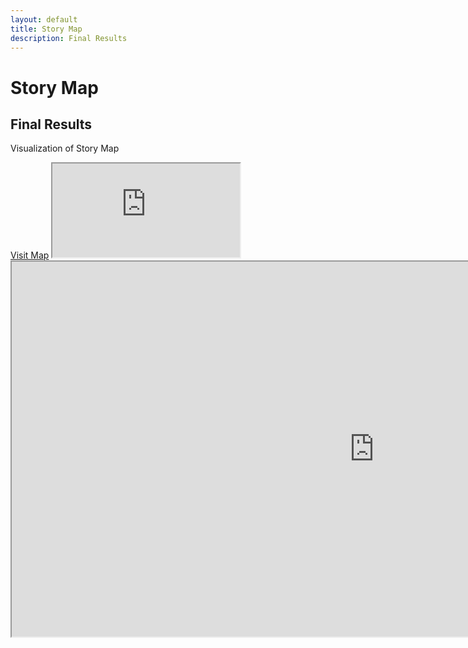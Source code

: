 ```yaml
---
layout: default
title: Story Map
description: Final Results
---
```


<head>
  <meta charset="utf-8">
  <meta name="viewport" content="width=device-width">
  <title>JS Bin</title>
<style>
.background {
  fill: #eee;
  pointer-events: all;
}
.background-trial {
  fill: 'black';
}
.button {
  position: relative;
}
.map-layer {
  fill: #fff;
  stroke: #aaa;
}
.effect-layer{
  pointer-events:none;
}
text{
  font-family: 'Helvetica Neue', Helvetica, Arial, sans-serif;
  font-weight: 300;
}
text.big-text{
  font-size: 30px;
  font-weight: 400;
}
.effect-layer text, text.dummy-text{
  font-size: 12px;
}
.tooltip {
  position: absolute;
  z-index: 10;
  visibility: hidden;
  background: Beige;
}
</style>
</head>
<body>
<script src="https://d3js.org/d3.v3.min.js"></script>
    <div id = 'chart1'>
      <div id = 'title_div'>
      </div>
      <div id = 'dropdown'></div>
  </div>


<script>
var width = 1160,
    height = 600,
    centered;
// Define color scale
var color = d3.scale.linear()
  .domain([1, 5])
  .clamp(true)
  .range(['white', 'SteelBlue']);
var projection = d3.geo.mercator()
                     .scale(900)
                     .center([-103.7,38])
                     .translate([(width)/2, (height)/2])
var path = d3.geo.path()
  .projection(projection);
var title_svg = d3.select('#title_div')
  .append('svg')
  .attr('width', width)
  .attr('height', 100);
  title_svg.append('rect')
    .attr('class', 'background')
    .attr('width', width)
    .attr('height', 100);
// Set svg width & height
var svg = d3.select('#chart1')
  .append('svg')
  .attr('width', width)
  .attr('height', height);
// Add background
svg.append('rect')
  .attr('class', 'background')
  .attr('width', width)
  .attr('height', height);
var filter_y = 77;
var filter_text = 90;
var assigned = true;
var years = [2001, 2002, 2003, 2004, 2005, 2006, 2007, 2008, 2009, 2010, 2011, 2012];
title_svg.append('text').text('Patents: ').attr('x', 10).attr('y', filter_text);
var assigned_filter = title_svg.append('rect')
  .attr('id', 'assigned_filter')
  .attr('width', 70)
  .attr('height', 18)
  .attr('x', 80)
  .attr('y', filter_y)
  .style('opacity', 0.5);
  title_svg.append('text').text('Assigned').attr('x', 90).attr('y', filter_text).style('font-size', 12);
var invented_filter = title_svg.append('rect')
  .attr('id', 'invented_filter')
  .attr('width', 70)
  .attr('height', 18)
  .attr('x', 150)
  .attr('y', filter_y)
  .style('opacity', 0.2);
  title_svg.append('text').text('Invented').attr('id', 'invented_filter').attr('x', 165).attr('y', filter_text).style('font-size', 12);
// var xScale = d3.scale.linear()
//           .domain([0, d3.max(years)])
//           .range([200, 700]);
// console.log(xScale);
// var year_filter = title_svg.append('rect')
//   .attr('id', 'year_filter')
var g = svg.append('g');
var effectLayer = g.append('g')
  .classed('effect-layer', true);
var mapLayer = g.append('g')
  .classed('map-layer', true);
var dummyText = g.append('text')
  .classed('dummy-text', true)
  .attr('x', 10)
  .attr('y', 30)
  .style('opacity', 0);
var bigText = g.append('text')
  .classed('big-text', true)
  .attr('x', 20)
  .attr('y', 45);
var tooltip = d3.select('#chart1')
       .append('g')
       .attr('class', 'tooltip');
svg.append('rect')
  .attr('id', 'summary_stats')
  .attr('width', (width / 5) + 20)
  .attr('height', 900)
  .attr("transform","translate(0,0)")
  .attr("fill", "SteelBlue")
  .style('opacity', 0.1)
  .attr('stroke', 'black')
  .attr('stroke-width', 0.2);
title_svg.append('text')
  .attr('id', 'title')
  .text('Top Innovative Cities in the United States')
  .attr('font-size', 20)
  .attr('x', 400)
  .attr('y', 30);
svg.append('text')
  .attr('id', 'year')
  .text('Year: ')
  .attr('font-weight', 'bold')
  .attr('font-size', 12)
  .attr('x', 10)
  .attr('y', 30);
svg.append('text')
  .attr('id', 'top_features')
  .text('Logistic Regression Coefficients: ')
  .attr('font-weight', 'bold')
  .attr('font-size', 12)
  .attr('x', 10)
  .attr('y', 50);
svg.append('text')
  .text('Feature')
  .attr('font-weight', 'bold')
  .attr('font-size', 12)
  .attr('x', 20)
  .attr('y', 80);
svg.append('text')
  .text('Assigned')
  .attr('font-weight', 'bold')
  .attr('font-size', 12)
  .attr('x', 120)
  .attr('y', 80);
svg.append('text')
    .text('Invented')
    .attr('font-weight', 'bold')
    .attr('font-size', 12)
    .attr('x', 180)
    .attr('y', 80);
svg.append('text')
  .text('Top Cities: ')
  .attr('id', 'top_cities')
  .attr('font-weight', 'bold')
  .attr('font-size', 12)
  .attr('x', 10)
  .attr('y', 250);
svg.append('text')
  .text('Place: ')
  .attr('font-weight', 'bold')
  .attr('font-size', 12)
  .attr('x', 10)
  .attr('y', 400);
svg.append('text')
  .text('Total Patents: ')
  .attr('font-weight', 'bold')
  .attr('font-size', 12)
  .attr('x', 10)
  .attr('y', 420);
svg.append('text')
  .text('Total Invented Patents: ')
  .attr('font-weight', 'bold')
  .attr('font-size', 12)
  .attr('x', 10)
  .attr('y', 440);
svg.append('text')
  .text('Average SBIR Funding: ')
  .attr('font-weight', 'bold')
  .attr('font-size', 12)
  .attr('x', 10)
  .attr('y', 460);
svg.append('text')
  .text('Percent Creative Class: ')
  .attr('font-weight', 'bold')
  .attr('font-size', 12)
  .attr('x', 10)
  .attr('y', 480);
svg.append('text')
  .text("Percent Bachelor's Deg: ")
  .attr('font-weight', 'bold')
  .attr('font-size', 12)
  .attr('x', 10)
  .attr('y', 500);
svg.append('text')
  .text("Percent Graduate Deg: ")
  .attr('font-weight', 'bold')
  .attr('font-size', 12)
  .attr('x', 10)
  .attr('y', 520);
svg.append('text')
  .text("Percent Foreign Born: ")
  .attr('font-weight', 'bold')
  .attr('font-size', 12)
  .attr('x', 10)
  .attr('y', 540);
svg.append('text')
  .text("Median Household Income: ")
  .attr('font-weight', 'bold')
  .attr('font-size', 12)
  .attr('x', 10)
  .attr('y', 560);
d3.json('https://gist.githubusercontent.com/rohuniyer/c44fead13bb1f6ec517bdb53f36870da/raw/aba3df59a745810f7afef833b0728a6b70ba8129/new_cities_stats.json', function(error, mapData) {
  //console.log(mapData.features[0].properties.place_name)
  var features = mapData.features;
  var spacing = 20;
  var f_3 = d3.format(".3f");
  var f_1 = d3.format(",.0f");
  var year = 2001;
  d3.csv('https://raw.githubusercontent.com/rohuniyer/a_story_of_cities_and_patents/master/csv_for_summary.csv',
    function(data) {
      //console.log(data[0]);
      var annualPatentSummary = d3.nest()
        .key(function(d) { return d.Year; })
        .rollup(function(v) { return d3.sum(v, function(d) { return d['Patents']; }); })
        .entries(data);
      var annualInventorPatentSummary = d3.nest()
          .key(function(d) { return d.Year; })
          .rollup(function(v) { return d3.sum(v, function(d) { return d.inventor_patents; }); })
          .entries(data);
      var annualSBIRSummary = d3.nest()
        .key(function(d) { return d.Year; })
        .rollup(function(v) { return d3.mean(v, function(d) { return d['Award Mean']; }); })
        .entries(data);
      var annualCC = d3.nest()
        .key(function(d) { return d.Year; })
        .rollup(function(v) { return d3.mean(v, function(d) { return d.percent_creative_class; }); })
        .entries(data);
      var annualBachelors = d3.nest()
        .key(function(d) {return d.Year; })
        .rollup(function(v) { return d3.mean(v, function(d) { return d.percent_bachelors; }); })
        .entries(data);
      var annualGraduate = d3.nest()
        .key(function(d) { return d.Year; })
        .rollup(function(v) { return d3.mean(v, function(d) { return d.percent_graduate; }); })
        .entries(data);
      var annualForeignBorn = d3.nest()
        .key(function(d) { return d.Year; })
        .rollup(function(v) { return d3.mean(v, function(d) { return d.percent_foreign_born; }); })
        .entries(data);
      var annualMedianIncome = d3.nest()
        .key(function(d) { return d.Year; })
        .rollup(function(v) { return d3.mean(v, function(d) { return d.median_household_income; }); })
        .entries(data);
      var topCities = d3.nest()
        .key(function(d) { return d.Year; })
        .entries(data);
      function rank_inventor_cities() {
        var ranked_cities = [];
        for (var i = 0; i < Object.keys(topCities).length; i++) {
          ranked_cities.push(topCities[i].values.map(d => [d.city_state, d.inventor_patents]));
        }
        for (var i = 0; i < ranked_cities.length; i++) {
          ranked_cities[i].sort(function (a, b) {
            return b[1] - a[1];
          })
          ranked_cities[i] = ranked_cities[i].map(d => d[0]);
        }
        return ranked_cities;
      }
      var ranked_inventor_cities = rank_inventor_cities();
      function get_cities() {
        var ranked_cities = []
        for (var i = 0; i < Object.keys(topCities).length; i++) {
          ranked_cities.push(topCities[i].values.map(d => d.city_state));
        }
        return ranked_cities;
      }
      var ranked_cities = get_cities();
      d3.csv('https://raw.githubusercontent.com/rohuniyer/a_story_of_cities_and_patents/master/regression_results.csv',
        function(regression_data) {
          var annualRegressionSummary = d3.nest()
            .key(function(d) { return d.Year; })
            .key(function(v) { return v.score; })
            .entries(regression_data);
          function regression_results_text() {
            var results_y = 100;
            //Award Mean
            svg.append('text')
              .text('SBIR Mean: ')
              .attr('font-size', 12)
              .attr('x', 20)
              .attr('y', results_y);
            svg.append('text')
              .text(function(d) {
                return f_3(annualRegressionSummary[year-2001].values[0].values[0].award_mean);
              })
              .attr('id', 'award_mean_sa')
              .attr('font-size', 12)
              .attr('x', 120)
              .attr('y', results_y);
            svg.append('text')
              .text(function(d) {
                return f_3(annualRegressionSummary[year-2001].values[1].values[0].award_mean);
              })
              .attr('id', 'award_mean_si')
              .attr('font-size', 12)
              .attr('x', 180)
              .attr('y', results_y);
            //Perc Creative Class
            svg.append('text')
              .text('Creative Class: ')
              .attr('font-size', 12)
              .attr('x', 20)
              .attr('y', results_y + spacing);
            svg.append('text')
              .text(function(d) {
                return f_3(annualRegressionSummary[year-2001].values[0].values[0].scaled_perc_creative_class);
              })
              .attr('id', 'scaled_perc_creative_class_sa')
              .attr('font-size', 12)
              .attr('x', 120)
              .attr('y', results_y + spacing);
            svg.append('text')
              .text(function(d) {
                return f_3(annualRegressionSummary[year-2001].values[1].values[0].scaled_perc_creative_class);
              })
              .attr('id', 'scaled_perc_creative_class_si')
              .attr('font-size', 12)
              .attr('x', 180)
              .attr('y', results_y + spacing);
            //Perc Bachelors
            svg.append('text')
              .text('Bachelors Deg.: ')
              .attr('font-size', 12)
              .attr('x', 20)
              .attr('y', results_y + (2*spacing));
            svg.append('text')
              .text(function(d) {
                return f_3(annualRegressionSummary[year-2001].values[0].values[0].percent_bachelors);
              })
              .attr('id', 'percent_bachelors_sa')
              .attr('font-size', 12)
              .attr('x', 120)
              .attr('y', results_y + (2*spacing));
            svg.append('text')
              .text(function(d) {
                return f_3(annualRegressionSummary[year-2001].values[1].values[0].percent_bachelors);
              })
              .attr('id', 'percent_bachelors_si')
              .attr('font-size', 12)
              .attr('x', 180)
              .attr('y', results_y + (2*spacing));
            //Perc Graduate
            svg.append('text')
              .text('Graduates Deg.: ')
              .attr('font-size', 12)
              .attr('x', 20)
              .attr('y', results_y + (3*spacing));
            svg.append('text')
              .text(function(d) {
                return f_3(annualRegressionSummary[year-2001].values[0].values[0].percent_graduate);
              })
              .attr('id', 'percent_graduate_sa')
              .attr('font-size', 12)
              .attr('x', 120)
              .attr('y', results_y + (3*spacing));
            svg.append('text')
              .text(function(d) {
                return f_3(annualRegressionSummary[year-2001].values[1].values[0].percent_graduate);
              })
              .attr('id', 'percent_graduate_si')
              .attr('font-size', 12)
              .attr('x', 180)
              .attr('y', results_y + (3*spacing));
              //Perc Foreign Born
              svg.append('text')
                .text('Foreign Born: ')
                .attr('font-size', 12)
                .attr('x', 20)
                .attr('y', results_y + (4*spacing));
              svg.append('text')
                .text(function(d) {
                  return f_3(annualRegressionSummary[year-2001].values[0].values[0].percent_foreign_born);
                })
                .attr('id', 'percent_foreign_born_sa')
                .attr('font-size', 12)
                .attr('x', 120)
                .attr('y', results_y + (4*spacing));
              svg.append('text')
                .text(function(d) {
                  return f_3(annualRegressionSummary[year-2001].values[1].values[0].percent_foreign_born);
                })
                .attr('id', 'percent_foreign_born_si')
                .attr('font-size', 12)
                .attr('x', 180)
                .attr('y', results_y + (4*spacing));
              //Recipient Mean
              svg.append('text')
                .text('Federal Funding: ')
                .attr('font-size', 12)
                .attr('x', 20)
                .attr('y', results_y + (5*spacing));
              svg.append('text')
                .text(function(d) {
                  return f_3(annualRegressionSummary[year-2001].values[0].values[0].recipient_mean);
                })
                .attr('id', 'recipient_mean_sa')
                .attr('font-size', 12)
                .attr('x', 120)
                .attr('y', results_y + (5*spacing));
              svg.append('text')
                .text(function(d) {
                  return f_3(annualRegressionSummary[year-2001].values[1].values[0].recipient_mean);
                })
                .attr('id', 'recipient_mean_si')
                .attr('font-size', 12)
                .attr('x', 180)
                .attr('y', results_y + (5*spacing));
              //Median Household Income
              svg.append('text')
                .text('Household Income: ')
                .attr('font-size', 12)
                .attr('x', 20)
                .attr('y', results_y + (6*spacing));
              svg.append('text')
                .text(function(d) {
                  return f_3(annualRegressionSummary[year-2001].values[0].values[0].median_household_income);
                })
                .attr('id', 'median_household_income_sa')
                .attr('font-size', 12)
                .attr('x', 120)
                .attr('y', results_y + (6*spacing));
              svg.append('text')
                .text(function(d) {
                  return f_3(annualRegressionSummary[year-2001].values[1].values[0].median_household_income);
                })
                .attr('id', 'median_household_income_si')
                .attr('font-size', 12)
                .attr('x', 180)
                .attr('y', results_y + (6*spacing));
          }
          regression_results_text();
  d3.json('https://raw.githubusercontent.com/rohuniyer/a_story_of_cities_and_patents/master/city_stats.json', function(error, cityData) {
    var centroids = features.map(function (feature){
      return path.centroid(feature);
    });
      var years = Object.keys(cityData).sort();
      var dropdown = d3.select("#chart1")
                    .append('select')
                    .attr('x', 40)
                    .attr('y', 100);
      dropdown.selectAll("option")
                    .data(years)
                  .enter().append("option")
                    .attr("value", function (d) { return d; })
                    .text(function (d) {
                        return d[0].toUpperCase() + d.slice(1,d.length);
                    });
      var city_features = cityData[year];
      draw_legend();
      function write_top_cities() {
        svg.append('text')
         .html(function (d) {
           if (assigned) {
             var curr_city = city_features[ranked_cities[year-2001][0]]
           }
           else {
             var curr_city = city_features[ranked_inventor_cities[year-2001][0]]
           }
           var city_rank = '1 | ' + curr_city.city_for_viewing;
           return city_rank; //topCities[year-2001].values[0].city_state;
         })
         .attr('id', 'top_cities_1')
         .attr('font-size', 12)
         .attr('x', 20)
         .attr('y', 270)
         svg.append('text')
          .html(function (d) {
            if (assigned) {
              var curr_city = city_features[ranked_cities[year-2001][1]]
            }
            else {
              var curr_city = city_features[ranked_inventor_cities[year-2001][1]]
            }
            var city_rank = '2 | ' + curr_city.city_for_viewing;
            return city_rank; //topCities[year-2001].values[0].city_state;
          })
          .attr('id', 'top_cities_2')
          .attr('font-size', 12)
          .attr('x', 20)
          .attr('y', 285)
          svg.append('text')
           .html(function (d) {
             if (assigned) {
               var curr_city = city_features[ranked_cities[year-2001][2]]
             }
             else {
               var curr_city = city_features[ranked_inventor_cities[year-2001][2]]
             }
             var city_rank = '3 | ' + curr_city.city_for_viewing;
             return city_rank; //topCities[year-2001].values[0].city_state;
           })
           .attr('id', 'top_cities_3')
           .attr('font-size', 12)
           .attr('x', 20)
           .attr('y', 300)
           svg.append('text')
            .html(function (d) {
              if (assigned) {
                var curr_city = city_features[ranked_cities[year-2001][3]]
              }
              else {
                var curr_city = city_features[ranked_inventor_cities[year-2001][3]]
              }
              var city_rank = '4 | ' + curr_city.city_for_viewing;
              return city_rank; //topCities[year-2001].values[0].city_state;
            })
            .attr('id', 'top_cities_4')
            .attr('font-size', 12)
            .attr('x', 20)
            .attr('y', 315)
            svg.append('text')
             .html(function (d) {
               if (assigned) {
                 var curr_city = city_features[ranked_cities[year-2001][4]]
               }
               else {
                 var curr_city = city_features[ranked_inventor_cities[year-2001][4]]
               }
               var city_rank = '5 | ' + curr_city.city_for_viewing;
               return city_rank; //topCities[year-2001].values[0].city_state;
             })
             .attr('id', 'top_cities_5')
             .attr('font-size', 12)
             .attr('x', 20)
             .attr('y', 330)
      }
      write_top_cities();
      var summary_stats_x = 150;
      var summary_stats_y = 400;
       svg.append('text')
         .text('USA')
         .attr('id', 'place_name')
         .attr('font-size', 12)
         .attr('x', summary_stats_x)
         .attr('y', 400);
       svg.append('text')
         .text(function(d) {
           return f_1(annualPatentSummary[year - 2001].values);
         })
         .attr('id', 'patents')
         .attr('font-size', 12)
         .attr('x', summary_stats_x)
         .attr('y', 420);
      svg.append('text')
           .text(function(d) {
             return f_1(annualInventorPatentSummary[year - 2001].values);
           })
           .attr('id', 'inventor_patents')
           .attr('font-size', 12)
           .attr('x', summary_stats_x)
           .attr('y', 440);
      svg.append('text')
         .text(function (d) {
           return '$' + f_1(annualSBIRSummary[year - 2001].values);
         })
         .attr('id', 'funding')
         .attr('font-size', 12)
         .attr('x', summary_stats_x)
         .attr('y', 460);
      svg.append('text')
         .text(function(d) {
           return f_3(annualCC[year - 2001].values);
         })
         .attr('id', 'perc_cc')
         .attr('font-size', 12)
         .attr('x', summary_stats_x)
         .attr('y', 480);
         svg.append('text')
            .text(function(d) {
              return f_3(annualBachelors[year - 2001].values);
            })
            .attr('id', 'perc_bachelors_summary')
            .attr('font-size', 12)
            .attr('x', summary_stats_x)
            .attr('y', 500);
        svg.append('text')
           .text(function(d) {
             return f_3(annualGraduate[year - 2001].values);
           })
           .attr('id', 'perc_graduate_summary')
           .attr('font-size', 12)
           .attr('x', summary_stats_x)
           .attr('y', 520);
       svg.append('text')
          .text(function(d) {
            return f_3(annualForeignBorn[year - 2001].values);
          })
          .attr('id', 'perc_fb_summary')
          .attr('font-size', 12)
          .attr('x', summary_stats_x)
          .attr('y', 540);
      svg.append('text')
         .text(function(d) {
           return '$' + f_1(annualMedianIncome[year - 2001].values);
         })
         .attr('id', 'perc_income_summary')
         .attr('font-size', 12)
         .attr('x', summary_stats_x)
         .attr('y', 560);
      function draw_circles() {
        mapLayer.selectAll('circle')
            .data(features)
            .enter().append('circle')
            .attr('cx', function(d) {
              return projection([d.properties.lon, d.properties.lat])[0];
            })
            .attr('cy', function(d) {
              return projection([d.properties.lon, d.properties.lat])[1];
            })
            .attr('r', function(d) {
              var city_name = d.properties.city_state;
              var curr_city = city_features[city_name];
              if (assigned) {
                return Math.pow(Math.log(curr_city.Patents / 2), 1.5);
              }
              else{
                return Math.pow(Math.log(curr_city.inventor_patents / 2), 1.5);
              }
              //return (Math.pow(curr_city.Score_assigned, 3)) / 8;
            })
            .attr("stroke","")
            .style('fill', function(d) {
              var city_name = d.properties.city_state;
              var curr_city = city_features[city_name];
              return (color(curr_city.Score_invented));
            })
            .on('mouseover', function(d) {
                  d3.select(this)
                    .style('fill', 'grey')
                    .attr("stroke","black");
                    var city_name = d.properties.city_state;
                    var curr_city = city_features[city_name];
                    //mouseover(curr_city);
                    tooltip.html(format_description(d, curr_city));
                    tooltip.style('visibility', 'visible');
                    tooltip.style('top', (d3.event.pageY+20) + "px")
                           .style('left', (d3.event.pageX+10) + "px");
             })
            .on('mouseout', function(d) {
                    var city_name = d.properties.city_state;
                    var curr_city = city_features[city_name];
                    d3.select(this).style('fill', function(d) {
                        return (color(curr_city.Score_invented));
                    })
                    .attr("stroke","");
                    tooltip.style('visibility', 'hidden');
            })
            .on('click', function(d) {
                      var city_name = d.properties.city_state;
                      var curr_city = city_features[city_name];
                      change_summary_stats(d, curr_city);
                      change_clicked_top_cities(d, city_name);
                      clicked(d, curr_city);
            });
      }
      draw_circles();
      //Draw each province as a path
      assigned_filter.on("click", function(d) {
        console.log("assigned_filter");
        d3.select(this).style('opacity', 0.5);
        d3.select('#invented_filter').style('opacity', 0.2);
        assigned = true;
        change_top_cities();
        mapLayer.selectAll('circle')
            .data(features)
            .attr('cx', function(d) {
              return projection([d.properties.lon, d.properties.lat])[0];
            })
            .attr('cy', function(d) {
              return projection([d.properties.lon, d.properties.lat])[1];
            })
            .attr('r', function(d) {
              var city_name = d.properties.city_state;
              var curr_city = city_features[city_name];
                if (assigned) {
                  return Math.pow(Math.log(curr_city.Patents / 2), 1.5);
                }
                else{
                  return Math.pow(Math.log(curr_city.inventor_patents / 2), 1.5);
                }
            })
            .attr("stroke","")
            .style('fill', function(d) {
              var city_name = d.properties.city_state;
              var curr_city = city_features[city_name];
              return (color(curr_city.Score_invented));
            })
            .on('mouseover', function(d) {
                  d3.select(this)
                    .style('fill', 'grey')
                    .attr("stroke","black");
                    var city_name = d.properties.city_state;
                    var curr_city = city_features[city_name];
                    //mouseover(curr_city);
                    tooltip.html(format_description(d, curr_city));
                    tooltip.style('visibility', 'visible');
                    tooltip.style('top', (d3.event.pageY+20) + "px")
                           .style('left', (d3.event.pageX+10) + "px");
             })
            .on('mouseout', function(d) {
                    var city_name = d.properties.city_state;
                    var curr_city = city_features[city_name];
                    d3.select(this).style('fill', function(d) {
                        return (color(curr_city.Score_invented));
                    })
                    .attr("stroke","");
                    tooltip.style('visibility', 'hidden');
            })
            .on('click', function(d) {
                      var city_name = d.properties.city_state;
                      var curr_city = city_features[city_name];
                      change_summary_stats(d, curr_city);
                      change_clicked_top_cities(d, city_name);
                      clicked(d, curr_city);
            });
      });
      invented_filter.on('click', function() {
        console.log('invented_filter');
        d3.select(this).style('opacity', 0.5);
        d3.select('#assigned_filter').style('opacity', 0.2);
        assigned = false;
        change_top_cities();
        mapLayer.selectAll('circle')
            .data(features)
            .attr('cx', function(d) {
              return projection([d.properties.lon, d.properties.lat])[0];
            })
            .attr('cy', function(d) {
              return projection([d.properties.lon, d.properties.lat])[1];
            })
            .attr('r', function(d) {
              var city_name = d.properties.city_state;
              var curr_city = city_features[city_name];
                if (assigned) {
                  return Math.pow(Math.log(curr_city.Patents / 2), 1.5);
                }
                else{
                  return Math.pow(Math.log(curr_city.inventor_patents / 2), 1.5);
                }
            })
            .attr("stroke","")
            .style('fill', function(d) {
              var city_name = d.properties.city_state;
              var curr_city = city_features[city_name];
              return (color(curr_city.Score_invented));
            })
            .on('mouseover', function(d) {
                  d3.select(this)
                    .style('fill', 'grey')
                    .attr("stroke","black");
                    var city_name = d.properties.city_state;
                    var curr_city = city_features[city_name];
                    //mouseover(curr_city);
                    tooltip.html(format_description(d, curr_city));
                    tooltip.style('visibility', 'visible');
                    tooltip.style('top', (d3.event.pageY+20) + "px")
                           .style('left', (d3.event.pageX+10) + "px");
             })
            .on('mouseout', function(d) {
                    var city_name = d.properties.city_state;
                    var curr_city = city_features[city_name];
                    d3.select(this).style('fill', function(d) {
                        return (color(curr_city.Score_invented));
                    })
                    .attr("stroke","");
                    tooltip.style('visibility', 'hidden');
            })
            .on('click', function(d) {
                      var city_name = d.properties.city_state;
                      var curr_city = city_features[city_name];
                      change_summary_stats(d, curr_city);
                      change_clicked_top_cities(d, city_name);
                      clicked(d, curr_city);
            });
      })
          // When the button is changed, run the updateChart function
          dropdown.on("change", function(d) {
              year = d3.select(this).property('value')
              var city_features = cityData[year];
              change_annual_stats(d);
              change_regression_results_text(d);
              change_top_cities(d);
              //Draw each province as a path
              mapLayer.selectAll('circle')
                  .data(features)
                  .attr('cx', function(d) {
                    return projection([d.properties.lon, d.properties.lat])[0];
                  })
                  .attr('cy', function(d) {
                    return projection([d.properties.lon, d.properties.lat])[1];
                  })
                  .attr('r', function(d) {
                    var city_name = d.properties.city_state;
                    var curr_city = city_features[city_name];
                      if (assigned) {
                        return Math.pow(Math.log(curr_city.Patents / 2), 1.5);
                      }
                      else{
                        return Math.pow(Math.log(curr_city.inventor_patents / 2), 1.5);
                      }
                  })
                  .attr("stroke","")
                  .style('fill', function(d) {
                    var city_name = d.properties.city_state;
                    var curr_city = city_features[city_name];
                    return (color(curr_city.Score_invented));
                  })
                  .on('mouseover', function(d) {
                        d3.select(this)
                          .style('fill', 'grey')
                          .attr("stroke","black");
                          var city_name = d.properties.city_state;
                          var curr_city = city_features[city_name];
                          //mouseover(curr_city);
                          tooltip.html(format_description(d, curr_city));
                          tooltip.style('visibility', 'visible');
                          tooltip.style('top', (d3.event.pageY+20) + "px")
                                 .style('left', (d3.event.pageX+10) + "px");
                   })
                  .on('mouseout', function(d) {
                          var city_name = d.properties.city_state;
                          var curr_city = city_features[city_name];
                          d3.select(this).style('fill', function(d) {
                              return (color(curr_city.Score_invented));
                          })
                          .attr("stroke","");
                          tooltip.style('visibility', 'hidden');
                  })
                  .on('click', function(d) {
                            var city_name = d.properties.city_state;
                            var curr_city = city_features[city_name];
                            change_summary_stats(d, curr_city);
                            change_clicked_top_cities(d, city_name);
                            clicked(d, curr_city);
                  });
          })
          function format_description(d, curr_city) {
            var to_return = '<b> ' + curr_city.city_for_viewing +  ' </b> <br> Patents: ' + curr_city.Patents +  ' </b> <br> Invented Patents: ' + curr_city.inventor_patents;
            return to_return;
          }
          // When clicked, zoom in
          function clicked(d, curr_city) {
            var x, y, k;
            // Compute centroid of the selected path
            if (d && centered !== d) {
              d3.select('#summary_stats')
                .style('opacity', 0.2);
              var centroid = path.centroid(d);
              x = centroid[0];
              y = centroid[1];
              k = 8;
              centered = d;
              // d3.select('#title').text('');
              mapLayer.selectAll('circle')
                .transition()
                .duration(750)
                .attr("stroke-width", 0.1)
                .attr('r', function(d) {
                  var city_name = d.properties.city_state;
                  var curr_city = city_features[city_name];
                  if (assigned) {
                    return Math.pow(Math.log(curr_city.Patents / 12), 1.2);
                  }
                  else {
                    return Math.pow(Math.log(curr_city.inventor_patents / 12), 1.2);
                  }
          //          return d.properties.Score_assigned / 3.5;
              });
            } else {
              d3.select('#summary_stats')
                .style('opacity', 0.2);
              x = width/2;
              y = height/2;
              k = 1;
              centered = null;
              // d3.select('#title').text('Top Innovative Cities in the United States');
              mapLayer.selectAll('circle')
                  .transition()
                  .duration(750)
                  .attr("stroke-width", 0.5)
                  .attr('r', function(d) {
                              var city_name = d.properties.city_state;
                              var curr_city = city_features[city_name];
                              if (assigned) {
                                return Math.pow(Math.log(curr_city.Patents / 2), 1.5);
                              }
                              else{
                                return Math.pow(Math.log(curr_city.inventor_patents / 2), 1.5);
                              }
                        //return (Math.pow(curr_city.Score_assigned, 3)) / 8;
                      //return (d.properties.fips);
                      // return (Math.pow(d.properties.Year, 3)) / 8;
              });
            }
            //change_summary_stats(d);
            // Zoom
            g.transition()
              .duration(750)
              .attr('transform', 'translate(' + width / 2 + ',' + height / 2 + ')scale(' + k + ')translate(' + -x + ',' + -y + ')');
          }
          function draw_legend() {
            var top_City = ranked_cities[year-2001][0]
            var tophalf_City = ranked_cities[year-2001][30]
            var bottomhalf_City = ranked_cities[year-2001][80]
            var bottom_City = ranked_cities[year-2001][200]
            svg.append('circle')
              .attr('cx', width - 120)
              .attr('cy', height - 30)
              .attr('r', function(d) {
                var city = city_features[top_City]
                return Math.pow(Math.log(5000 / 2), 1.5);
              })
              .style('fill','blue')
              .style('opacity', 0.3);
            svg.append('text')
              .text(function(d) { return '5000 Patents' })
              .attr('font-size', 12)
              .attr('x', width - 90)
              .attr('y', height - 25);
              svg.append('circle')
                .attr('cx', width - 120)
                .attr('cy', height - 70)
                .attr('r', function(d) {
                  var city = city_features[tophalf_City]
                  return Math.pow(Math.log(1000 / 2), 1.5);
                })
                .style('fill','blue')
                .style('opacity', 0.3);
                svg.append('text')
                  .text(function(d) { return '1000' })
                  .attr('font-size', 12)
                  .attr('x', width - 90)
                  .attr('y', height - 70);
              svg.append('circle')
                .attr('cx', width - 120)
                .attr('cy', height - 100)
                .attr('r', function(d) {
                  var city = city_features[bottomhalf_City]
                  return Math.pow(Math.log(200 / 2), 1.5);
                })
                .style('fill','blue')
                .style('opacity', 0.3);
                svg.append('text')
                  .text(function(d) { return '200' })
                  .attr('font-size', 12)
                  .attr('x', width - 90)
                  .attr('y', height - 95);
            svg.append('circle')
              .attr('cx', width - 120)
              .attr('cy', height - 120)
              .attr('r', function(d) {
                var city = city_features[bottom_City]
                return Math.pow(Math.log(50 / 2), 1.5);
              })
              .style('fill','blue')
              .style('opacity', 0.3);
              svg.append('text')
                .text(function(d) { return '50'  })
                .attr('font-size', 12)
                .attr('x', width - 90)
                .attr('y', height - 115);
          }
          function change_annual_stats(d) {
            d3.select('#place_name').text("USA");
            d3.select("#patents").text(f_1(annualPatentSummary[year - 2001].values));
            d3.select('#inventor_patents').text(f_1(annualInventorPatentSummary[year-2001].values));
            d3.select('#funding').text('$' + f_1(annualSBIRSummary[year - 2001].values));
            d3.select('#perc_cc').text(f_3(annualCC[year - 2001].values));
            d3.select('#perc_bachelors_summary').text(f_3(annualBachelors[year - 2001].values));
            d3.select('#perc_graduate_summary').text(f_3(annualGraduate[year - 2001].values));
            d3.select('#perc_fb_summary').text(f_3(annualForeignBorn[year - 2001].values));
            d3.select('#perc_income_summary').text('$' + f_1(annualMedianIncome[year - 2001].values));
          }
          function change_summary_stats(d, curr_city) {
                if (d && centered !== d) {
                  d3.select('#place_name').text(curr_city.city_for_viewing);
                  d3.select("#patents").text(curr_city.Patents);
                  d3.select("#inventor_patents").text(curr_city.inventor_patents)
                  d3.select('#funding').text('$' + f_1(curr_city['Award Mean']));
                  d3.select('#perc_cc').text(f_3(curr_city.percent_creative_class));
                  d3.select('#perc_bachelors_summary').text(f_3(curr_city.percent_bachelors));
                  d3.select('#perc_graduate_summary').text(f_3(curr_city.percent_graduate));
                  d3.select('#perc_fb_summary').text(f_3(curr_city.percent_foreign_born));
                  d3.select('#perc_income_summary').text('$' + f_1(curr_city.median_household_income));
                }
                else {
                  d3.select('#place_name').text("USA");
                  d3.select("#patents").text(f_1(annualPatentSummary[year - 2001].values));
                  d3.select('#inventor_patents').text(f_1(annualInventorPatentSummary[year-2001].values));
                  d3.select('#funding').text('$' + f_1(annualSBIRSummary[year - 2001].values));
                  d3.select('#perc_cc').text(f_3(annualCC[year - 2001].values));
                  d3.select('#perc_bachelors_summary').text(f_3(annualBachelors[year - 2001].values));
                  d3.select('#perc_graduate_summary').text(f_3(annualGraduate[year - 2001].values));
                  d3.select('#perc_fb_summary').text(f_3(annualForeignBorn[year - 2001].values));
                  d3.select('#perc_income_summary').text('$' + f_1(annualMedianIncome[year - 2001].values));
                }
          }
          function change_regression_results_text(d) {
            d3.select('#award_mean_sa').text(f_3(annualRegressionSummary[year-2001].values[0].values[0].award_mean));
            d3.select('#award_mean_si').text(f_3(annualRegressionSummary[year-2001].values[1].values[0].award_mean));
            d3.select('#scaled_perc_creative_class_sa').text(f_3(annualRegressionSummary[year-2001].values[0].values[0].scaled_perc_creative_class));
            d3.select('#scaled_perc_creative_class_si').text(f_3(annualRegressionSummary[year-2001].values[1].values[0].scaled_perc_creative_class));
            d3.select('#percent_bachelors_sa').text(f_3(annualRegressionSummary[year-2001].values[0].values[0].percent_bachelors));
            d3.select('#percent_bachelors_si').text(f_3(annualRegressionSummary[year-2001].values[1].values[0].percent_bachelors));
            d3.select('#percent_graduate_sa').text(f_3(annualRegressionSummary[year-2001].values[0].values[0].percent_graduate));
            d3.select('#percent_graduate_si').text(f_3(annualRegressionSummary[year-2001].values[1].values[0].percent_graduate));
            d3.select('#percent_foreign_born_sa').text(f_3(annualRegressionSummary[year-2001].values[0].values[0].percent_foreign_born));
            d3.select('#percent_foreign_born_si').text(f_3(annualRegressionSummary[year-2001].values[1].values[0].percent_foreign_born));
            d3.select('#recipient_mean_sa').text(f_3(annualRegressionSummary[year-2001].values[0].values[0].recipient_mean));
            d3.select('#recipient_mean_si').text(f_3(annualRegressionSummary[year-2001].values[1].values[0].recipient_mean));
            d3.select('#median_household_income_sa').text(f_3(annualRegressionSummary[year-2001].values[0].values[0].median_household_income));
            d3.select('#median_household_income_si').text(f_3(annualRegressionSummary[year-2001].values[1].values[0].median_household_income));
          }
          function change_clicked_top_cities(d, curr_city) {
            if (d && centered !== d) {
              if (assigned) {
                index = ranked_cities[year-2001].indexOf(curr_city);
                if (index > 3) {
                  var city_rank1 = index-1 + ' | ' + city_features[ranked_cities[year-2001][index-2]].city_for_viewing;
                  var city_rank2 = index + ' | ' + city_features[ranked_cities[year-2001][index-1]].city_for_viewing;
                  var city_rank3 = index+1 + ' | ' + city_features[ranked_cities[year-2001][index]].city_for_viewing;
                  var city_rank4 = index+2 + ' | ' + city_features[ranked_cities[year-2001][index+1]].city_for_viewing;
                  var city_rank5 = index+3 + ' | ' + city_features[ranked_cities[year-2001][index+2]].city_for_viewing;
                  d3.select('#top_cities_1').text(city_rank1);
                  d3.select('#top_cities_2').text(city_rank2);
                  d3.select('#top_cities_3').text(city_rank3);
                  d3.select('#top_cities_4').text(city_rank4);
                  d3.select('#top_cities_5').text(city_rank5);
                }
              }
              else {
                index = ranked_inventor_cities[year-2001].indexOf(curr_city);
                if (index > 3) {
                  var city_rank1 = index-1 + ' | ' + city_features[ranked_inventor_cities[year-2001][index-2]].city_for_viewing;
                  var city_rank2 = index + ' | ' + city_features[ranked_inventor_cities[year-2001][index-1]].city_for_viewing;
                  var city_rank3 = index+1 + ' | ' + city_features[ranked_inventor_cities[year-2001][index]].city_for_viewing;
                  var city_rank4 = index+2 + ' | ' + city_features[ranked_inventor_cities[year-2001][index+1]].city_for_viewing;
                  var city_rank5 = index+3 + ' | ' + city_features[ranked_inventor_cities[year-2001][index+2]].city_for_viewing;
                  d3.select('#top_cities_1').text(city_rank1);
                  d3.select('#top_cities_2').text(city_rank2);
                  d3.select('#top_cities_3').text(city_rank3);
                  d3.select('#top_cities_4').text(city_rank4);
                  d3.select('#top_cities_5').text(city_rank5);
                }
              }
            }
            else {
              if (assigned) {
                var city_rank1= '1 | ' + city_features[ranked_cities[year-2001][0]].city_for_viewing;
                var city_rank2= '2 | ' + city_features[ranked_cities[year-2001][1]].city_for_viewing;
                var city_rank3= '3 | ' + city_features[ranked_cities[year-2001][2]].city_for_viewing;
                var city_rank4= '4 | ' + city_features[ranked_cities[year-2001][3]].city_for_viewing;
                var city_rank5= '5 | ' + city_features[ranked_cities[year-2001][4]].city_for_viewing;
                d3.select('#top_cities_1').text(city_rank1);
                d3.select('#top_cities_2').text(city_rank2);
                d3.select('#top_cities_3').text(city_rank3);
                d3.select('#top_cities_4').text(city_rank4);
                d3.select('#top_cities_5').text(city_rank5);
              }
              else {
                var city_rank1= '1 | ' + city_features[ranked_inventor_cities[year-2001][0]].city_for_viewing;
                var city_rank2= '2 | ' + city_features[ranked_inventor_cities[year-2001][1]].city_for_viewing;
                var city_rank3= '3 | ' + city_features[ranked_inventor_cities[year-2001][2]].city_for_viewing;
                var city_rank4= '4 | ' + city_features[ranked_inventor_cities[year-2001][3]].city_for_viewing;
                var city_rank5= '5 | ' + city_features[ranked_inventor_cities[year-2001][4]].city_for_viewing;
                d3.select('#top_cities_1').text(city_rank1);
                d3.select('#top_cities_2').text(city_rank2);
                d3.select('#top_cities_3').text(city_rank3);
                d3.select('#top_cities_4').text(city_rank4);
                d3.select('#top_cities_5').text(city_rank5);
              }
            }
          }
          function change_top_cities(d) {
              if (assigned) {
                var city_rank1= '1 | ' + city_features[ranked_cities[year-2001][0]].city_for_viewing;
                var city_rank2= '2 | ' + city_features[ranked_cities[year-2001][1]].city_for_viewing;
                var city_rank3= '3 | ' + city_features[ranked_cities[year-2001][2]].city_for_viewing;
                var city_rank4= '4 | ' + city_features[ranked_cities[year-2001][3]].city_for_viewing;
                var city_rank5= '5 | ' + city_features[ranked_cities[year-2001][4]].city_for_viewing;
              }
              else {
                var city_rank1= '1 | ' + city_features[ranked_inventor_cities[year-2001][0]].city_for_viewing;
                var city_rank2= '2 | ' + city_features[ranked_inventor_cities[year-2001][1]].city_for_viewing;
                var city_rank3= '3 | ' + city_features[ranked_inventor_cities[year-2001][2]].city_for_viewing;
                var city_rank4= '4 | ' + city_features[ranked_inventor_cities[year-2001][3]].city_for_viewing;
                var city_rank5= '5 | ' + city_features[ranked_inventor_cities[year-2001][4]].city_for_viewing;
              }
                d3.select('#top_cities_1').text(city_rank1);
                d3.select('#top_cities_2').text(city_rank2);
                d3.select('#top_cities_3').text(city_rank3);
                d3.select('#top_cities_4').text(city_rank4);
                d3.select('#top_cities_5').text(city_rank5);
              }
          // function get_cities_around(curr_city) {
          //
          //   function helper() {
          //     return curr_city;
          //   }
          //
          //   console.log(topCities[year-2001].values.findIndex(helper));
          //
          // }
          });
        });
    });
});
d3.json('https://gist.githubusercontent.com/michellechandra/0b2ce4923dc9b5809922/raw/a476b9098ba0244718b496697c5b350460d32f99/us-states.json',
       function(error,states) {
  var state_features = states.features;
  mapLayer.selectAll("path")
    .data(state_features)
    .enter()
    .append("path")
    .attr("d", path)
    .style('opacity', 0.2)
    .style("stroke", "#fff")
    .style("stroke-width", "1")
    .style('fill', 'purple')
   });
</script>
</body>
</html>





# Story Map

## Final Results


<p>Visualization of Story Map</p>
<a href="http://bl.ocks.org/rohuniyer/raw/d2241adcc0b17e41ab4fd5fcc245fe43/">Visit Map</a>

<iframe src="http://bl.ocks.org/rohuniyer/raw/2613866ccf10e816da957d2637b644ec/"></iframe>
<iframe src="http://bl.ocks.org/rohuniyer/2613866ccf10e816da957d2637b644ec" height="600" width="1160"></iframe>

